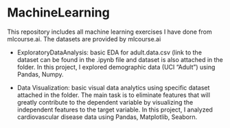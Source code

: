 # MachineLearning
This repository includes all machine learning exercises I have done from mlcourse.ai. The datasets are provided by mlcourse.ai

- ExploratoryDataAnalysis: basic EDA for adult.data.csv (link to the dataset can be found in the .ipynb file and dataset is also attached in the folder. In this project, I explored demographic data (UCI “Adult”) using Pandas, Numpy.

- Data Visualization: basic visual data analytics using specific dataset attached in the folder. The main task is to eliminate features that will greatly contribute to the dependent variable by visualizing the independent features to the target variable. In this project, I analyzed cardiovascular disease data using Pandas, Matplotlib, Seaborn.
